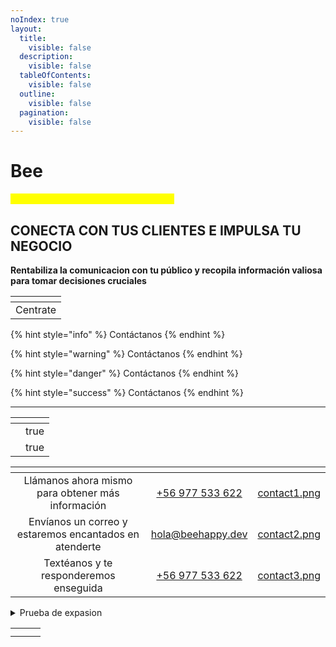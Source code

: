 ```yaml
---
noIndex: true
layout:
  title:
    visible: false
  description:
    visible: false
  tableOfContents:
    visible: false
  outline:
    visible: false
  pagination:
    visible: false
---
```


# Bee

<mark style="color:yellow;">**DESCUBRE NUEVAS OPORTUNIDADES**</mark>

## CONECTA CON TUS CLIENTES E IMPULSA TU NEGOCIO



**Rentabiliza la comunicacion con tu público y recopila información valiosa para tomar decisiones cruciales**





<table data-card-size="large" data-view="cards" data-full-width="false"><thead><tr><th align="center"></th></tr></thead><tbody><tr><td align="center">Centrate</td></tr></tbody></table>

{% hint style="info" %}
Contáctanos
{% endhint %}

{% hint style="warning" %}
Contáctanos
{% endhint %}

{% hint style="danger" %}
Contáctanos
{% endhint %}

{% hint style="success" %}
Contáctanos
{% endhint %}

***

<table data-card-size="large" data-view="cards"><thead><tr><th></th><th data-type="checkbox"></th></tr></thead><tbody><tr><td></td><td>true</td></tr><tr><td></td><td>true</td></tr></tbody></table>

<table data-column-title-hidden data-view="cards"><thead><tr><th align="center"></th><th align="center"></th><th data-hidden data-card-cover data-type="files"></th></tr></thead><tbody><tr><td align="center">Llámanos ahora mismo para obtener más información</td><td align="center"><a href="tel:+56977533622">+56 977 533 622</a></td><td><a href=".gitbook/assets/contact1.png">contact1.png</a></td></tr><tr><td align="center">Envíanos un correo y estaremos encantados en atenderte</td><td align="center"><a href="mailto:hola@beehappy.dev">hola@beehappy.dev</a></td><td><a href=".gitbook/assets/contact2.png">contact2.png</a></td></tr><tr><td align="center">Textéanos y te responderemos enseguida</td><td align="center"><a href="https://api.whatsapp.com/send?phone=:56977533622">+56 977 533 622</a></td><td><a href=".gitbook/assets/contact3.png">contact3.png</a></td></tr></tbody></table>

<details>

<summary>Prueba de expasion</summary>



</details>

|   |   |   |
| - | - | - |
|   |   |   |
|   |   |   |
